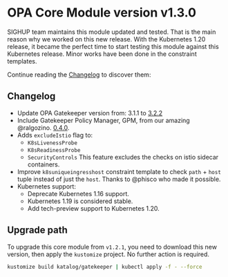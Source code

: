 # OPA Core Module version v1.3.0

SIGHUP team maintains this module updated and tested. That is the main reason why we worked on this new release.
With the Kubernetes 1.20 release, it became the perfect time to start testing this module against this Kubernetes
release. Minor works have been done in the constraint templates.

Continue reading the [Changelog](#changelog) to discover them:

## Changelog

- Update OPA Gatekeeper version from: 3.1.1 to [3.2.2](https://github.com/open-policy-agent/gatekeeper/releases/tag/v3.2.2)
- Include Gatekeeper Policy Manager, GPM, from our amazing @ralgozino. [0.4.0](https://github.com/sighupio/gatekeeper-policy-manager/releases/tag/v0.4.0).
- Adds `excludeIstio` flag to:
  - `K8sLivenessProbe`
  - `K8sReadinessProbe`
  - `SecurityControls`
  This feature excludes the checks on istio sidecar containers.
- Improve `k8suniqueingresshost` constraint template to check `path` + `host` tuple instead of just the `host`.
Thanks to @phisco who made it possible.
- Kubernetes support:
  - Deprecate Kubernetes 1.16 support.
  - Kubernetes 1.19 is considered stable.
  - Add tech-preview support to Kubernetes 1.20.

## Upgrade path

To upgrade this core module from `v1.2.1`, you need to download this new version, then apply the
`kustomize` project. No further action is required.

```bash
kustomize build katalog/gatekeeper | kubectl apply -f - --force
```
